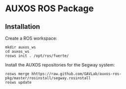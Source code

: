 # AUXOS ROS Package

## Installation

Create a ROS workspace:

	mkdir auxos_ws
	cd auxos_ws
	rosws init . /opt/ros/fuerte/

Install the AUXOS repositories for the Segway system:

	rosws merge hhttps://raw.github.com/GAVLab/auxos-ros-pkg/master/rosinstall/segway.rosinstall
	rosws update
